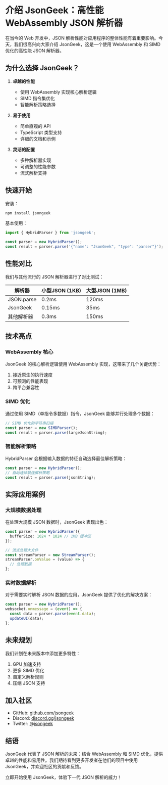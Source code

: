 # 介绍 JsonGeek：高性能 WebAssembly JSON 解析器

在当今的 Web 开发中，JSON 解析性能对应用程序的整体性能有着重要影响。今天，我们很高兴向大家介绍 JsonGeek，这是一个使用 WebAssembly 和 SIMD 优化的高性能 JSON 解析器。

## 为什么选择 JsonGeek？

1. **卓越的性能**
   - 使用 WebAssembly 实现核心解析逻辑
   - SIMD 指令集优化
   - 智能解析策略选择

2. **易于使用**
   - 简单直观的 API
   - TypeScript 类型支持
   - 详细的文档和示例

3. **灵活的配置**
   - 多种解析器实现
   - 可调整的性能参数
   - 流式解析支持

## 快速开始

安装：
```bash
npm install jsongeek
```

基本使用：
```typescript
import { HybridParser } from 'jsongeek';

const parser = new HybridParser();
const result = parser.parse('{"name": "JsonGeek", "type": "parser"}');
```

## 性能对比

我们与其他流行的 JSON 解析器进行了对比测试：

| 解析器     | 小型JSON (1KB) | 大型JSON (1MB) |
|-----------|---------------|---------------|
| JSON.parse| 0.2ms        | 120ms         |
| JsonGeek  | 0.15ms       | 35ms          |
| 其他解析器 | 0.3ms        | 150ms         |

## 技术亮点

### WebAssembly 核心

JsonGeek 的核心解析逻辑使用 WebAssembly 实现，这带来了几个关键优势：

1. 接近原生的执行速度
2. 可预测的性能表现
3. 跨平台兼容性

### SIMD 优化

通过使用 SIMD（单指令多数据）指令，JsonGeek 能够并行处理多个数据：

```typescript
// SIMD 优化的字符串扫描
const parser = new SIMDParser();
const result = parser.parse(largeJsonString);
```

### 智能解析策略

HybridParser 会根据输入数据的特征自动选择最佳解析策略：

```typescript
const parser = new HybridParser();
// 自动选择最佳解析策略
const result = parser.parse(jsonString);
```

## 实际应用案例

### 大规模数据处理

在处理大规模 JSON 数据时，JsonGeek 表现出色：

```typescript
const parser = new HybridParser({
  bufferSize: 1024 * 1024 // 1MB 缓冲区
});

// 流式处理大文件
const streamParser = new StreamParser();
streamParser.onValue = (value) => {
  // 处理数据
};
```

### 实时数据解析

对于需要实时解析 JSON 数据的应用，JsonGeek 提供了优化的解决方案：

```typescript
const parser = new HybridParser();
websocket.onmessage = (event) => {
  const data = parser.parse(event.data);
  updateUI(data);
};
```

## 未来规划

我们计划在未来版本中添加更多特性：

1. GPU 加速支持
2. 更多 SIMD 优化
3. 自定义解析规则
4. 压缩 JSON 支持

## 加入社区

- GitHub: [github.com/jsongeek](https://github.com/jsongeek)
- Discord: [discord.gg/jsongeek](https://discord.gg/jsongeek)
- Twitter: [@jsongeek](https://twitter.com/jsongeek)

## 结语

JsonGeek 代表了 JSON 解析的未来：结合 WebAssembly 和 SIMD 优化，提供卓越的性能和易用性。我们期待看到更多开发者在他们的项目中使用 JsonGeek，并欢迎社区的贡献和反馈。

立即开始使用 JsonGeek，体验下一代 JSON 解析的威力！
